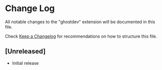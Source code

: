 # Change Log

All notable changes to the "ghostdev" extension will be documented in this file.

Check [Keep a Changelog](http://keepachangelog.com/) for recommendations on how to structure this file.

## [Unreleased]

- Initial release